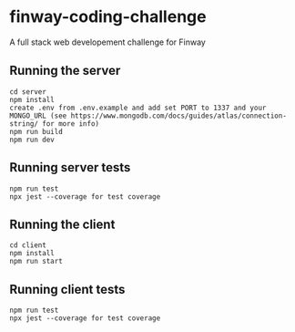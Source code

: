 # finway-coding-challenge
A full stack web developement challenge for Finway
## Running the server
```
cd server
npm install
create .env from .env.example and add set PORT to 1337 and your MONGO_URL (see https://www.mongodb.com/docs/guides/atlas/connection-string/ for more info)
npm run build
npm run dev
```
## Running server tests
```
npm run test
npx jest --coverage for test coverage
```
## Running the client
```
cd client
npm install
npm run start
```
## Running client tests
```
npm run test
npx jest --coverage for test coverage
```